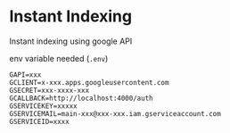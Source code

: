 # Instant Indexing

Instant indexing using google API

env variable needed (`.env`)
```properties
GAPI=xxx
GCLIENT=x-xxx.apps.googleusercontent.com
GSECRET=xxx-xxxx-xxx
GCALLBACK=http://localhost:4000/auth
GSERVICEKEY=xxxxx
GSERVICEMAIL=main-xxx@xxx-xxx.iam.gserviceaccount.com
GSERVICEID=xxxx
```